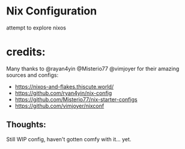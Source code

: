 # Nix Configuration

attempt to explore nixos

# credits: 
Many thanks to @rayan4yin @Misterio77 @vimjoyer for their amazing sources and configs:
- https://nixos-and-flakes.thiscute.world/
- https://github.com/ryan4yin/nix-config
- https://github.com/Misterio77/nix-starter-configs
- https://github.com/vimjoyer/nixconf

## Thoughts:
Still WIP config, haven't gotten comfy with it... yet.
